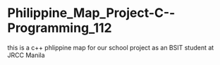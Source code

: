 # Philippine_Map_Project-C--Programming_112
this is a c++ phlippine map for our school project as an BSIT student at JRCC Manila
